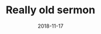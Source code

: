 ---
title: "Really old sermon"
date: 2018-11-17
speaker: "Really Old Dude"
predigtserie: "001-really-old"
passage: "The Bible"
audio: "https://example.com/really-old.mp3"
---